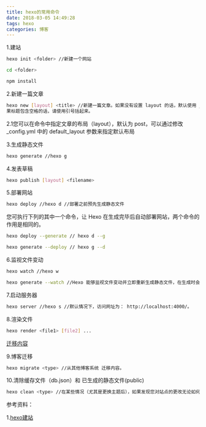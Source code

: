 ```yaml
---
title: hexo的常用命令
date: 2018-03-05 14:49:28
tags: hexo
categories: 博客
---
```


1.建站

``` bash
hexo init <folder> //新建一个网站
```

``` bash
cd <folder>
```

``` bash
npm install
```

2.新建一篇文章

``` bash
hexo new [layout] <title> //新建一篇文章。如果没有设置 layout 的话，默认使用 _config.yml 中的 default_layout 参数代替。如
果标题包含空格的话，请使用引号括起来。
```
2.1您可以在命令中指定文章的布局（layout），默认为 post，可以通过修改 _config.yml 中的 default_layout 参数来指定默认布局

3.生成静态文件

``` bash
hexo generate //hexo g
```
4.发表草稿

``` bash
hexo publish [layout] <filename>
```
5.部署网站

``` bash
hexo deploy //hexo d //部署之前预先生成静态文件
```

您可执行下列的其中一个命令，让 Hexo 在生成完毕后自动部署网站，两个命令的作用是相同的。

``` bash
hexo deploy --generate // hexo d --g
```
``` bash
hexo generate --deploy // hexo g --d
```

6.监视文件变动

``` bash
hexo watch //hexo w
```

``` bash
hexo generate --watch //Hexo 能够监视文件变动并立即重新生成静态文件，在生成时会比对文件的 SHA1 checksum，只有变动的文件才会写入。
```

7.启动服务器

``` bash
hexo server //hexo s //默认情况下，访问网址为： http://localhost:4000/。
```

8.渲染文件

``` bash
hexo render <file1> [file2] ...
```
[迁移内容](https://hexo.io/zh-cn/docs/migration.html)

9.博客迁移

``` bash
hexo migrate <type> //从其他博客系统 迁移内容。
```

10.清除缓存文件（db.json）和 已生成的静态文件(public)

``` bash
hexo clean <type> //在某些情况（尤其是更换主题后），如果发现您对站点的更改无论如何也不生效，您可能需要运行该命令
```

参考资料：

1.[hexo建站](https://hexo.io/zh-cn/docs/setup.html)



